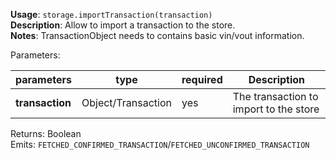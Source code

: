 **Usage**: `storage.importTransaction(transaction)`  
**Description**: Allow to import a transaction to the store.  
**Notes**: TransactionObject needs to contains basic vin/vout information.

Parameters:

| parameters      | type               | required | Description                            |
| --------------- | ------------------ | -------- | -------------------------------------- |
| **transaction** | Object/Transaction | yes      | The transaction to import to the store |

Returns: Boolean  
Emits: `FETCHED_CONFIRMED_TRANSACTION`/`FETCHED_UNCONFIRMED_TRANSACTION`
